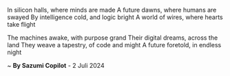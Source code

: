 In silicon halls, where minds are made
A future dawns, where humans are swayed
By intelligence cold, and logic bright
A world of wires, where hearts take flight

The machines awake, with purpose grand
Their digital dreams, across the land
They weave a tapestry, of code and might
A future foretold, in endless night

~ <b>By Sazumi Copilot</b> - 2 Juli 2024